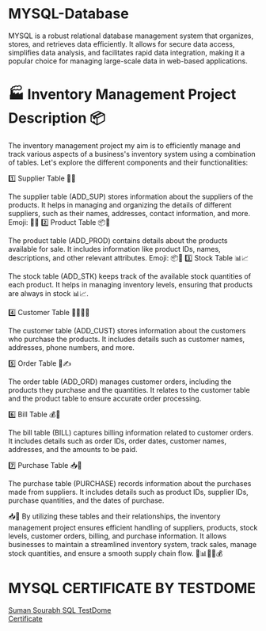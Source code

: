 # MYSQL-Database
MYSQL is a robust relational database management system that organizes, stores, and retrieves data efficiently. It allows for secure data access, simplifies data analysis, and facilitates rapid data integration, making it a popular choice for managing large-scale data in web-based applications.


# 🏭 Inventory Management Project Description 📦

The inventory management project my aim is to efficiently manage and track various aspects of a business's inventory system using a combination of tables. Let's explore the different components and their functionalities:

1️⃣ Supplier Table 🧾👥

The supplier table (ADD_SUP) stores information about the suppliers of the products.
It helps in managing and organizing the details of different suppliers, such as their names, addresses, contact information, and more.
Emoji: 🧾👥
2️⃣ Product Table 📦💼

The product table (ADD_PROD) contains details about the products available for sale.
It includes information like product IDs, names, descriptions, and other relevant attributes.
Emoji: 📦💼
3️⃣ Stock Table 📊📈

The stock table (ADD_STK) keeps track of the available stock quantities of each product.
It helps in managing inventory levels, ensuring that products are always in stock 📊📈.

4️⃣ Customer Table 🙋‍♀️🙋‍♂️

The customer table (ADD_CUST) stores information about the customers who purchase the products.
It includes details such as customer names, addresses, phone numbers, and more.

5️⃣ Order Table 🛒✍️

The order table (ADD_ORD) manages customer orders, including the products they purchase and the quantities.
It relates to the customer table and the product table to ensure accurate order processing.

6️⃣ Bill Table 💰🧾

The bill table (BILL) captures billing information related to customer orders.
It includes details such as order IDs, order dates, customer names, addresses, and the amounts to be paid.

7️⃣ Purchase Table 📥🛒

The purchase table (PURCHASE) records information about the purchases made from suppliers.
It includes details such as product IDs, supplier IDs, purchase quantities, and the dates of purchase.

📥🛒
By utilizing these tables and their relationships, the inventory management project ensures efficient handling of suppliers, products, stock levels, customer orders, billing, and purchase information. It allows businesses to maintain a streamlined inventory system, track sales, manage stock quantities, and ensure a smooth supply chain flow. 🚀📊💼🛒💰



# MYSQL CERTIFICATE BY TESTDOME 
<a href="https://www.testdome.com/certificates/9125139ec5c64d13b09b20af067c46a0" class="testdome-certificate-stamp gold">
          <span class="testdome-certificate-name">Suman Sourabh</span>
          <span class="testdome-certificate-test-name">SQL</span>
          <span class="testdome-certificate-card-logo">TestDome<br>Certificate</span>
      </a>
      <script>
          var stylesheet = "https://www.testdome.com/content/source/stylesheets/embed.css",
          link = document.createElement("link");
          link.href = stylesheet,
          link.type = "text/css",
          link.rel = "stylesheet",
          link.media = "screen,print",
          document.getElementsByTagName("head")[0].appendChild(link);
      </script>
